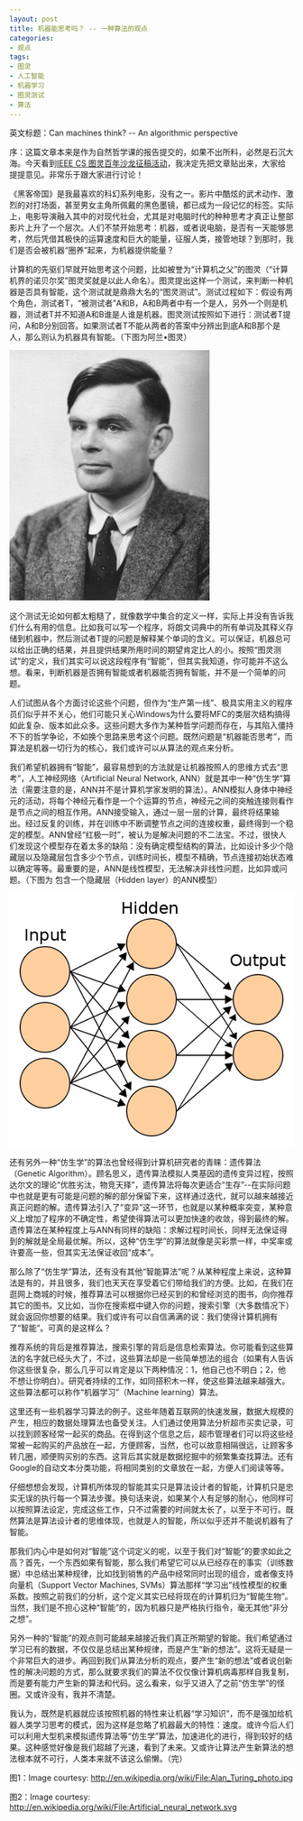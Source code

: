 ```yaml
---
layout: post
title: 机器能思考吗？ -- 一种算法的观点
categories:
- 观点
tags:
- 图灵
- 人工智能
- 机器学习
- 图灵测试
- 算法
---
```


英文标题：Can machines think? -- An algorithmic perspective

序：这篇文章本来是作为自然哲学课的报告提交的，如果不出所料，必然是石沉大海。今天看到[IEEE CS 图灵百年沙龙征稿活动](http://content.alphatown.com/discussion/753089/)，我决定先把文章贴出来，大家给提提意见。非常乐于跟大家进行讨论！

《黑客帝国》是我最喜欢的科幻系列电影，没有之一。影片中酷炫的武术动作、激烈的对打场面，甚至男女主角所佩戴的黑色墨镜，都已成为一段记忆的标签。实际上，电影导演融入其中的对现代社会，尤其是对电脑时代的种种思考才真正让整部影片上升了一个层次。人们不禁开始思考：机器，或者说电脑，是否有一天能够思考，然后凭借其极快的运算速度和巨大的能量，征服人类，接管地球？到那时，我们是否会被机器“圈养”起来，为机器提供能量？

计算机的先驱们早就开始思考这个问题，比如被誉为“计算机之父”的图灵（“计算机界的诺贝尔奖”图灵奖就是以此人命名）。图灵提出这样一个测试，来判断一种机器是否具有智能，这个测试就是鼎鼎大名的“图灵测试”。测试过程如下：假设有两个角色，测试者T，“被测试者”A和B，A和B两者中有一个是人，另外一个则是机器，测试者T并不知道A和B谁是人谁是机器。图灵测试按照如下进行：测试者T提问，A和B分别回答。如果测试者T不能从两者的答案中分辨出到底A和B那个是人，那么则认为机器具有智能。（下图为阿兰•图灵）

![阿兰•图灵](/images/Alan_Turing_photo.jpg "图1 阿兰•图灵")

这个测试无论如何都太粗糙了，就像数学中集合的定义一样，实际上并没有告诉我们什么有用的信息。比如我可以写一个程序，将朗文词典中的所有单词及其释义存储到机器中，然后测试者T提的问题是解释某个单词的含义。可以保证，机器总可以给出正确的结果，并且提供结果所用时间的期望肯定比人的小。按照“图灵测试”的定义，我们其实可以说这段程序有“智能”，但其实我知道，你可能并不这么想。看来，判断机器是否拥有智能或者机器能否拥有智能，并不是一个简单的问题。

人们试图从各个方面讨论这些个问题，但作为“生产第一线”、极具实用主义的程序员们似乎并不关心，他们可能只关心Windows为什么要将MFC的类层次结构搞得如此复杂、版本如此众多。这些问题大多作为某种哲学问题而存在，与其陷入僵持不下的哲学争论，不如换个思路来思考这个问题。既然问题是“机器能否思考”，而算法是机器一切行为的核心，我们或许可以从算法的观点来分析。

我们希望机器拥有“智能”，最容易想到的方法就是让机器按照人的思维方式去“思考”，人工神经网络（Artificial Neural Network, ANN）就是其中一种“仿生学”算法（需要注意的是，ANN并不是计算机学家发明的算法）。ANN模拟人身体中神经元的活动，将每个神经元看作是一个个运算的节点，神经元之间的突触连接则看作是节点之间的相互作用。ANN接受输入，通过一层一层的计算，最终将结果输出。经过反复的训练，并在训练中不断调整节点之间的连接权重，最终得到一个稳定的模型。ANN曾经“红极一时”，被认为是解决问题的不二法宝。不过，很快人们发现这个模型存在着太多的缺陷：没有确定模型结构的算法，比如设计多少个隐藏层以及隐藏层包含多少个节点，训练时间长，模型不精确，节点连接初始状态难以确定等等。最重要的是，ANN是线性模型，无法解决非线性问题，比如异或问题。（下图为 包含一个隐藏层（Hidden layer）的ANN模型）

![ANN模型](/images/ANN-model.jpg "图2 包含一个隐藏层（Hidden layer）的ANN模型")

还有另外一种“仿生学”的算法也曾经得到计算机研究者的青睐：遗传算法（Genetic Algorithm）。顾名思义，遗传算法模拟人类基因的遗传变异过程，按照达尔文的理论“优胜劣汰，物竞天择”，遗传算法将每次更适合“生存”--在实际问题中也就是更有可能是问题的解的部分保留下来，这样通过迭代，就可以越来越接近真正问题的解。遗传算法引入了“变异”这一环节，也就是以某种概率突变，某种意义上增加了程序的不确定性，希望使得算法可以更加快速的收敛，得到最终的解。遗传算法在某种程度上与ANN有同样的缺陷：求解过程时间长，同样无法保证得到的解就是全局最优解。所以，这种“仿生学”的算法就像是买彩票一样，中奖率或许要高一些，但其实无法保证收回“成本”。

那么除了“仿生学”算法，还有没有其他“智能算法”呢？从某种程度上来说，这种算法是有的，并且很多，我们也天天在享受着它们带给我们的方便。比如，在我们在逛网上商城的时候，推荐算法可以根据你已经买到的和曾经浏览的图书，向你推荐其它的图书。又比如，当你在搜索框中键入你的问题，搜索引擎（大多数情况下）就会返回你想要的结果。我们或许有可以自信满满的说：我们使得计算机拥有了“智能”。可真的是这样么？

推荐系统的背后是推荐算法，搜索引擎的背后是信息检索算法。你可能看到这些算法的名字就已经头大了，不过，这些算法却是一些简单想法的组合（如果有人告诉你这些很复杂，那么几乎可以肯定是以下两种情况：1，他自己也不明白；2，他不想让你明白）。研究者持续的工作，如同搭积木一样，使这些算法越来越强大。这些算法都可以称作“机器学习”（Machine learning）算法。

这里还有一些机器学习算法的例子。这些年随着互联网的快速发展，数据大规模的产生，相应的数据处理算法也备受关注。人们通过使用算法分析超市买卖记录，可以找到顾客经常一起买的商品。在得到这个信息之后，超市管理者们可以将这些经常被一起购买的产品放在一起，方便顾客，当然，也可以故意相隔很远，让顾客多转几圈，顺便购买别的东西。这背后其实就是数据挖掘中的频繁集查找算法。还有Google的自动文本分类功能，将相同类别的文章放在一起，方便人们阅读等等。

仔细想想会发现，计算机所体现的智能其实只是算法设计者的智能，计算机只是忠实无误的执行每一个算法步骤。换句话来说，如果某个人有足够的耐心，他同样可以按照算法设定，完成这些工作，只不过需要的时间就太长了，以至于不可行。既然算法是算法设计者的思维体现，也就是人的智能，所以似乎还并不能说机器有了智能。

那我们内心中是如何对“智能”这个词定义的呢，以至于我们对“智能”的要求如此之高？首先，一个东西如果有智能，那么我们希望它可以从已经存在的事实（训练数据）中总结出某种规律，比如找到销售的产品中经常同时出现的组合，或者像支持向量机（Support Vector Machines, SVMs）算法那样“学习出”线性模型的权重系数。按照之前我们的分析，这个定义其实已经将现在的计算机归为“智能生物”。当然，我们是不担心这种“智能”的，因为机器只是严格执行指令，毫无其他“非分之想”。

另外一种的“智能”的观点则可能越来越接近我们真正所期望的智能。我们希望通过学习已有的数据，不仅仅是总结出某种规律，而是产生“新的想法”。这将无疑是一个非常巨大的进步。再回到我们从算法分析的观点，要产生“新的想法”或者说创新性的解决问题的方式，那么就要求我们的算法不仅仅像计算机病毒那样自我复制，而是要有能力产生新的算法和代码。这么看来，似乎又进入了之前“仿生学”的怪圈。又或许没有，我并不清楚。

我认为，既然是机器就应该按照机器的特性来让机器“学习知识”，而不是强加给机器人类学习思考的模式，因为这样是忽略了机器最大的特性：速度。或许今后人们可以利用大型机来模拟遗传算法等“仿生学”算法，加速进化的进行，得到较好的结果。这种感觉好像是我们超越了光速，看到了未来。又或许让算法产生新算法的想法根本就不可行，人类本来就不该这么偷懒。（完）

图1：Image courtesy: http://en.wikipedia.org/wiki/File:Alan_Turing_photo.jpg

图2：Image courtesy: http://en.wikipedia.org/wiki/File:Artificial_neural_network.svg
